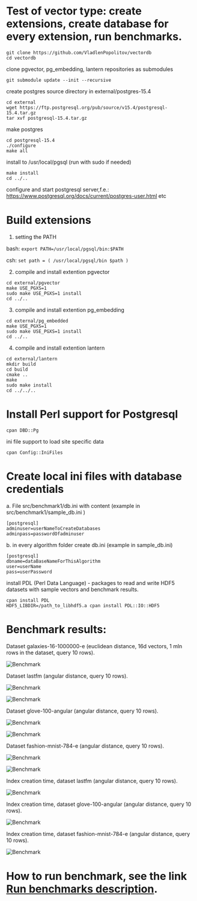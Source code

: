 # Test of vector type: create extensions, create database for every extension, run benchmarks.
```
git clone https://github.com/VladlenPopolitov/vectordb
cd vectordb
```
clone pgvector, pg_embedding, lantern repositories as submodules
```
git submodule update --init --recursive
```
create postgres source directory in external/postgres-15.4
```
cd external 
wget https://ftp.postgresql.org/pub/source/v15.4/postgresql-15.4.tar.gz
tar xvf postgresql-15.4.tar.gz
```
make postgres 
```
cd postgresql-15.4
./configure
make all
```
install to /usr/local/pgsql (run with sudo if needed)
```
make install
cd ../..
```
 configure and start postgresql server,f.e.:
 https://www.postgresql.org/docs/current/postgres-user.html etc

# Build extensions

1) setting the PATH

bash: `export PATH=/usr/local/pgsql/bin:$PATH`

csh: `set path = ( /usr/local/pgsql/bin $path )`

2) compile and install extention pgvector
```
cd external/pgvector
make USE_PGXS=1
sudo make USE_PGXS=1 install
cd ../..
```
3) compile and install extention pg_embedding
```
cd external/pg_embedded
make USE_PGXS=1
sudo make USE_PGXS=1 install
cd ../..
```
4) compile and install extention lantern
```
cd external/lantern
mkdir build
cd build
cmake ..
make 
sudo make install
cd ../../..
```

# Install Perl support for Postgresql
```
cpan DBD::Pg
```
ini file support to load site specific data
```
cpan Config::IniFiles
```

# Create local ini files with database credentials

a. File src/benchmark1/db.ini with content (example in src/benchmark1/sample_db.ini )
```
[postgresql]
adminuser=userNameToCreateDatabases
adminpass=passwordOfadminuser
```
b. in every algorithm folder create db.ini (example in sample_db.ini)
```
[postgresql]
dbname=dataBaseNameForThisAlgorithm
user=userName
pass=userPassword
```
install PDL (Perl Data Language) - packages to read and write HDF5 datasets with sample vectors and benchmark results.
```
cpan install PDL
HDF5_LIBDIR=/path_to_libhdf5.a cpan install PDL::IO::HDF5
```

# Benchmark results:

Dataset galaxies-16-1000000-e (euclidean distance, 16d vectors, 1 mln rows in the dataset, query 10 rows).

![Benchmark](results/galaxies-16-1000000-e/10/benchmark2.png?raw=true "Benchmark")

Dataset lastfm (angular distance, query 10 rows).

![Benchmark](results/lastfm/10/benchmark.png?raw=true "Benchmark")

![Benchmark](results/lastfm/10/benchmark2.png?raw=true "Benchmark")


Dataset glove-100-angular (angular distance, query 10 rows).

![Benchmark](results/glove-100-a/10/benchmark.png?raw=true "Benchmark")

![Benchmark](results/glove-100-a/10/benchmark2.png?raw=true "Benchmark")

Dataset fashion-mnist-784-e (angular distance, query 10 rows).

![Benchmark](results/fashion-mnist-784-e/10/benchmark.png?raw=true "Benchmark")

![Benchmark](results/fashion-mnist-784-e/10/benchmark2.png?raw=true "Benchmark")

Index creation time, dataset lastfm (angular distance, query 10 rows).

![Benchmark](results/lastfm/10/benchmarkIndex.png?raw=true "Benchmark")


Index creation time, dataset glove-100-angular (angular distance, query 10 rows).

![Benchmark](results/glove-100-a/10/benchmarkIndex.png?raw=true "Benchmark")


Index creation time, dataset fashion-mnist-784-e (angular distance, query 10 rows).

![Benchmark](results/fashion-mnist-784-e/10/benchmarkIndex.png?raw=true "Benchmark")


# How to run benchmark, see the link [Run benchmarks description](src/benchmark1/README.md).
